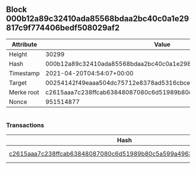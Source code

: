 ## Block 000b12a89c32410ada85568bdaa2bc40c0a1e29817c9f774406bedf508029af2

Attribute | Value
--- | ---
Height | 30299
Hash | 000b12a89c32410ada85568bdaa2bc40c0a1e29817c9f774406bedf508029af2
Timestamp | 2021-04-20T04:54:07+00:00
Target | 00254142f49eaaa504dc75712e8378ad5316cbcead634704b3734b6271167cc4
Merke root | c2615aaa7c238ffcab63848087080c6d51989b80c5a599a49636d9a97d0b55a9
Nonce | 951514877

```

```

### Transactions

Hash | Amount
--- | ---
[c2615aaa7c238ffcab63848087080c6d51989b80c5a599a49636d9a97d0b55a9](c2615aaa7c238ffcab63848087080c6d51989b80c5a599a49636d9a97d0b55a9.md) | 10.00000000 SKEPTI 
